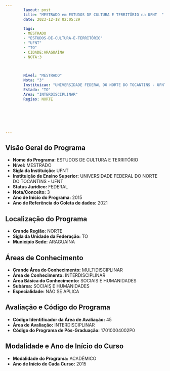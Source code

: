 ```yaml
---
        layout: post
        title: "MESTRADO em ESTUDOS DE CULTURA E TERRITÓRIO na UFNT  "
        date: 2023-12-18 02:05:29
     
        tags:
        - MESTRADO
        - "ESTUDOS-DE-CULTURA-E-TERRITÓRIO"
        - "UFNT"
        - "TO"
        - CIDADE:ARAGUAÍNA
        - NOTA:3
        
       

        Nivel: "MESTRADO"
        Nota: "3"
        Instituicao: "UNIVERSIDADE FEDERAL DO NORTE DO TOCANTINS - UFNT"
        Estado: "TO"
        Area: "INTERDISCIPLINAR"
        Regiao: NORTE
        
        
        
        
        
        
---
```

## Visão Geral do Programa
- **Nome do Programa:** ESTUDOS DE CULTURA E TERRITÓRIO
- **Nível:** MESTRADO
- **Sigla da Instituição:** UFNT
- **Instituição de Ensino Superior:** UNIVERSIDADE FEDERAL DO NORTE DO TOCANTINS - UFNT
- **Status Jurídico:** FEDERAL
- **Nota/Conceito:** 3
- **Ano de Início do Programa:** 2015
- **Ano de Referência do Coleta de dados:** 2021

## Localização do Programa
- **Grande Região:** NORTE
- **Sigla da Unidade da Federação:** TO
- **Município Sede:** ARAGUAÍNA

## Áreas de Conhecimento
- **Grande Área do Conhecimento:** MULTIDISCIPLINAR
- **Área de Conhecimento:** INTERDISCIPLINAR
- **Área Básica do Conhecimento:** SOCIAIS E HUMANIDADES
- **Subárea:** SOCIAIS E HUMANIDADES
- **Especialidade:** NÃO SE APLICA

## Avaliação e Código do Programa
- **Código Identificador da Área de Avaliação:** 45
- **Área de Avaliação:** INTERDISCIPLINAR
- **Código do Programa de Pós-Graduação:** 17010004002P0


## Modalidade e Ano de Início do Curso
- **Modalidade do Programa:** ACADÊMICO
- **Ano de Início de Cada Curso:** 2015
